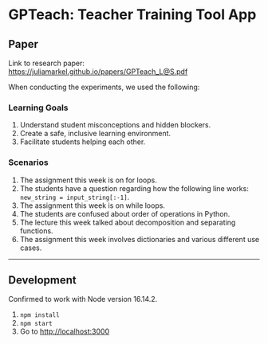 # GPTeach: Teacher Training Tool App

## Paper
Link to research paper: https://juliamarkel.github.io/papers/GPTeach_L@S.pdf

When conducting the experiments, we used the following:

### Learning Goals

1. Understand student misconceptions and hidden blockers.
2. Create a safe, inclusive learning environment.
3. Facilitate students helping each other.

### Scenarios

1. The assignment this week is on for loops.
2. The students have a question regarding how the following line works: `new_string = input_string[:-1]`.
3. The assignment this week is on while loops.
4. The students are confused about order of operations in Python.
5. The lecture this week talked about decomposition and separating functions.
6. The assignment this week involves dictionaries and various different use cases.

---

## Development

Confirmed to work with Node version 16.14.2.

1. `npm install`
2. `npm start`
3. Go to <http://localhost:3000>
